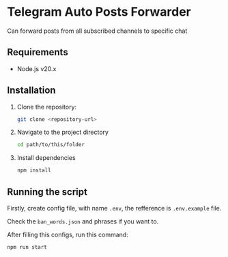 # Telegram Auto Posts Forwarder

Can forward posts from all subscribed channels to specific chat

## Requirements

- Node.js v20.x

## Installation

1. Clone the repository:

    ```sh
    git clone <repository-url>
    ```

2. Navigate to the project directory

    ```sh
    cd path/to/this/folder
    ```

3. Install dependencies

    ```sh
    npm install
    ```

## Running the script

Firstly, create config file, with name `.env`, the refference is `.env.example` file.

Check the `ban_words.json` and phrases if you want to.

After filling this configs, run this command:

```sh
npm run start
```
